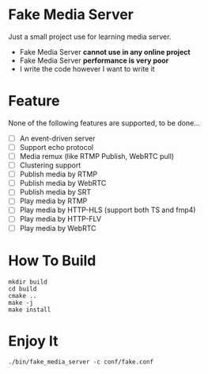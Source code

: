 # Fake Media Server

Just a small project use for learning media server.

- Fake Media Server **cannot use in any online project**
- Fake Media Server **performance is very poor**
- I write the code however I want to write it

# Feature

None of the following features are supported, to be done...

- [ ] An event-driven server
- [ ] Support echo protocol
- [ ] Media remux (like RTMP Publish, WebRTC pull)
- [ ] Clustering support
- [ ] Publish media by RTMP
- [ ] Publish media by WebRTC
- [ ] Publish media by SRT
- [ ] Play media by RTMP
- [ ] Play media by HTTP-HLS (support both TS and fmp4)
- [ ] Play media by HTTP-FLV
- [ ] Play media by WebRTC 

# How To Build

```shell
mkdir build
cd build
cmake ..
make -j
make install
```

# Enjoy It

```shell
./bin/fake_media_server -c conf/fake.conf
```

